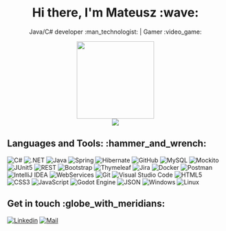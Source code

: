 <h1 align="center"> Hi there, I'm Mateusz :wave: </h1>
<p align='center'>Java/C# developer :man_technologist: | Gamer :video_game: </p>
<div align="center"><img width="180" src="https://media.giphy.com/media/v1.Y2lkPTc5MGI3NjExdWp3NTQ3ZDRkbzBjZWU1MGpqZWRidGpuazY3YzljZzlsb2E5MGo4OSZlcD12MV9pbnRlcm5hbF9naWZfYnlfaWQmY3Q9cw/7EMuTfl61WDzFwar6G/giphy.gif" />

<!-- <a href="https://git.io/streak-stats">
  <img  height="180em" src="https://github-readme-stats.vercel.app/api/top-langs/?username=M-Jakowczyk&layout=compact&theme=nord&hide_border=true&langs_count=8"/>
</a> -->
</div>
<div align="center"> <img src="https://www.codewars.com/users/M-Jakowczyk/badges/large" />
</div>


<h2> Languages and Tools: :hammer_and_wrench:</h2>

![C#](https://img.shields.io/badge/C%23-%23239120.svg?style=for-the-badge&logo=csharp&logoColor=white)
![.NET](https://img.shields.io/badge/.NET-512BD4?style=for-the-badge&logo=dotnet&logoColor=fff)
![Java](https://img.shields.io/badge/Java-ED8B00?style=for-the-badge&logo=java&logoColor=white)
![Spring](https://img.shields.io/badge/Spring-6DB33F.svg?style=for-the-badge&logo=Spring&logoColor=white)
![Hibernate](https://img.shields.io/badge/Hibernate-59666C?style=for-the-badge&logo=Hibernate&logoColor=white)
![GitHub](https://img.shields.io/badge/github-%23121011.svg?style=for-the-badge&logo=github&logoColor=white)
![MySQL](https://img.shields.io/badge/mysql-%2300f.svg?style=for-the-badge&logo=mysql&logoColor=white)
![Mockito](https://img.shields.io/badge/Mockito-%236DB33F.svg?style=for-the-badge&logo=spring&logoColor=%236DB33F)
![JUnit5](https://img.shields.io/badge/JUnit5-%2300f.svg?style=for-the-badge&logo=mysql&logoColor=%2300f)
![REST](https://img.shields.io/badge/REST-000000.svg?style=for-the-badge&logo=intellij-idea&logoColor=black)
![Bootstrap](https://img.shields.io/badge/bootstrap-%238511FA.svg?style=for-the-badge&logo=bootstrap&logoColor=white)
![Thymeleaf](https://img.shields.io/badge/Thymeleaf-%23005C0F.svg?style=for-the-badge&logo=Thymeleaf&logoColor=white)
![Jira](https://img.shields.io/badge/jira-%230A0FFF.svg?style=for-the-badge&logo=jira&logoColor=white)
![Docker](https://img.shields.io/badge/docker-%230db7ed.svg?style=for-the-badge&logo=docker&logoColor=white)
![Postman](https://img.shields.io/badge/Postman-FF6C37?style=for-the-badge&logo=postman&logoColor=white)
![IntelliJ IDEA](https://img.shields.io/badge/IntelliJIDEA-000000.svg?style=for-the-badge&logo=intellij-idea&logoColor=white)
![WebServices](https://img.shields.io/badge/WebServices-000000.svg?style=for-the-badge&logo=intellij-idea&logoColor=black)
![Git](https://img.shields.io/badge/Git-F05032.svg?style=for-the-badge&logo=Git&logoColor=white)
![Visual Studio Code](https://img.shields.io/badge/Visual%20Studio%20Code-007ACC.svg?style=for-the-badge&logo=Visual-Studio-Code&logoColor=white)
![HTML5](https://img.shields.io/badge/HTML5-E34F26?style=for-the-badge&logo=html5&logoColor=white)
![CSS3](https://img.shields.io/badge/CSS3-1572B6?style=for-the-badge&logo=css3&logoColor=white)
![JavaScript](https://img.shields.io/badge/JavaScript-F7DF1E?style=for-the-badge&logo=javascript&logoColor=black)
![Godot Engine](https://img.shields.io/badge/Godot-%23FFFFFF.svg?style=for-the-badge&logo=godot-engine)
![JSON](https://img.shields.io/badge/JSON-000000.svg?style=for-the-badge&logo=JSON&logoColor=white)
![Windows](https://img.shields.io/badge/Windows-0078D6?style=for-the-badge&logo=windows&logoColor=white)
![Linux](https://img.shields.io/badge/Linux-FCC624?style=for-the-badge&logo=linux&logoColor=black)

<h2> Get in touch :globe_with_meridians: </h2>

[![Linkedin](https://img.shields.io/badge/LinkedIn-0077B5?style=for-the-badge&logo=linkedin&logoColor=white?logo=Linkedin&logoColor=blue&labelColor=black)](https://www.linkedin.com/in/m-jakowczyk/)
[![Mail]( 	https://img.shields.io/badge/Gmail-D14836?style=for-the-badge&logo=gmail&logoColor=white?logo=Gmail&logoColor=blue&labelColor=black)](mailto:bakara09@gmail.com)

